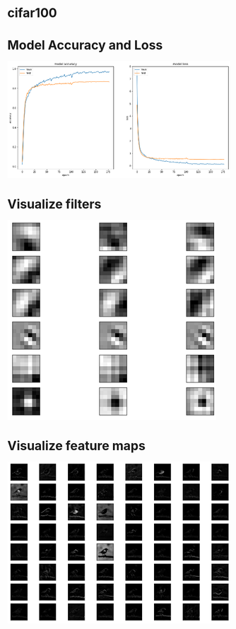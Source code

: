 # cifar100

# Model Accuracy and Loss
![](images/Accuracy.jpg)

# Visualize filters
![](images/Filters.jpg)

# Visualize feature maps
![](images/Feature-maps.jpg)
